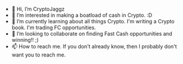 - 👋 Hi, I’m CryptoJaggz
- 👀 I’m interested in making a boatload of cash in Crypto. :D
- 🌱 I’m currently learning about all things Crypto.  I'm writing a Crypto book.  I'm trading FC opportunities.
- 💞️ I’m looking to collaborate on finding Fast Cash opportunities and winning!!  ;)
- 📫 How to reach me.  If you don't already know, then I probably don't want you to reach me.

<!---
sjmyst/sjmyst is a ✨ special ✨ repository because its `README.md` (this file) appears on your GitHub profile.
You can click the Preview link to take a look at your changes.
--->
